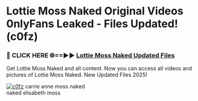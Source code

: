 # Lottie Moss Naked Original Videos 0nlyFans Leaked - Files Updated! (c0fz)

<h3>🔴 CLICK HERE 🌐==►► <a href="https://tinyurl.com/yckcrads" rel="nofollow">Lottie Moss Naked Updated Files</a></h3>

Get Lottie Moss Naked and all content. Now you can access all videos and pictures of Lottie Moss Naked. New Updated Files 2025!

[![c0fz](https://i.imgur.com/hpKpOFt.gif)](https://tinyurl.com/yckcrads)
carrie anne moss naked<br>
naked elisabeth moss